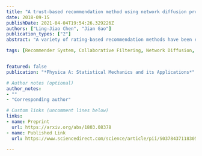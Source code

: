```yaml
---
title: "A trust-based recommendation method using network diffusion processes"
date: 2018-09-15
publishDate: 2021-04-04T19:54:26.329226Z
authors: ["Ling-Jiao Chen", "Jian Gao"]
publication_types: ["2"]
abstract: "A variety of rating-based recommendation methods have been extensively studied including the well-known collaborative filtering approaches and some network diffusion-based methods, however, social trust relations are not sufficiently considered when making recommendations. In this paper, we contribute to the literature by proposing a trust-based recommendation method, named CosRA+T, after integrating the information of trust relations into the resource-redistribution process. Specifically, a tunable parameter is used to scale the resources received by trusted users before the redistribution back to the objects. Interestingly, we find an optimal scaling parameter for the proposed CosRA+T method to achieve its best recommendation accuracy, and the optimal value seems to be universal under several evaluation metrics across different datasets. Moreover, results of extensive experiments on the two real-world rating datasets with trust relations, Epinions and FriendFeed, suggest that CosRA+T has a remarkable improvement in overall accuracy, diversity and novelty. Our work takes a step towards designing better recommendation algorithms by employing multiple resources of social network information."

tags: [Recommender System, Collaborative Filtering, Network Diffusion, Trust, Social Network]


featured: false
publication: "*Physica A: Statistical Mechanics and its Applications*"

# Author notes (optional)
author_notes:
- ""
- "Corresponding author"

# Custom links (uncomment lines below)
links:
- name: Preprint
  url: https://arxiv.org/abs/1803.08378
- name: Published Link
  url: https://www.sciencedirect.com/science/article/pii/S037843711830517X

---
```



